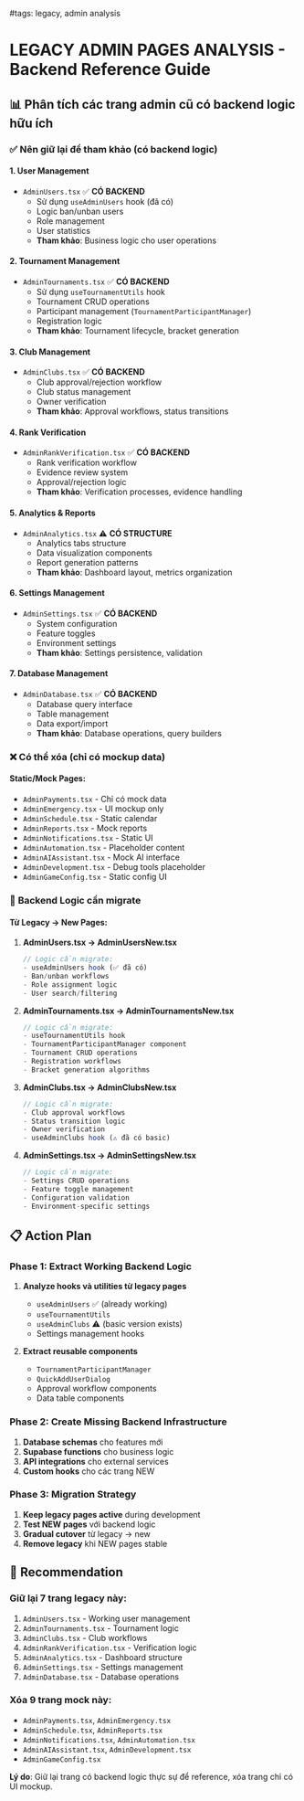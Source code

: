 #tags: legacy, admin analysis
# LEGACY ADMIN PAGES ANALYSIS - Backend Reference Guide

## 📊 Phân tích các trang admin cũ có backend logic hữu ích

### ✅ **Nên giữ lại để tham khảo (có backend logic)**

#### 1. **User Management**
- `AdminUsers.tsx` ✅ **CÓ BACKEND**
  - Sử dụng `useAdminUsers` hook (đã có)
  - Logic ban/unban users
  - Role management
  - User statistics
  - **Tham khảo**: Business logic cho user operations

#### 2. **Tournament Management**  
- `AdminTournaments.tsx` ✅ **CÓ BACKEND**
  - Sử dụng `useTournamentUtils` hook
  - Tournament CRUD operations
  - Participant management (`TournamentParticipantManager`)
  - Registration logic
  - **Tham khảo**: Tournament lifecycle, bracket generation

#### 3. **Club Management**
- `AdminClubs.tsx` ✅ **CÓ BACKEND**
  - Club approval/rejection workflow
  - Club status management
  - Owner verification
  - **Tham khảo**: Approval workflows, status transitions

#### 4. **Rank Verification**
- `AdminRankVerification.tsx` ✅ **CÓ BACKEND** 
  - Rank verification workflow
  - Evidence review system
  - Approval/rejection logic
  - **Tham khảo**: Verification processes, evidence handling

#### 5. **Analytics & Reports**
- `AdminAnalytics.tsx` ⚠️ **CÓ STRUCTURE**
  - Analytics tabs structure
  - Data visualization components
  - Report generation patterns
  - **Tham khảo**: Dashboard layout, metrics organization

#### 6. **Settings Management**
- `AdminSettings.tsx` ✅ **CÓ BACKEND**
  - System configuration
  - Feature toggles
  - Environment settings
  - **Tham khảo**: Settings persistence, validation

#### 7. **Database Management**
- `AdminDatabase.tsx` ✅ **CÓ BACKEND**
  - Database query interface
  - Table management
  - Data export/import
  - **Tham khảo**: Database operations, query builders

### ❌ **Có thể xóa (chỉ có mockup data)**

#### Static/Mock Pages:
- `AdminPayments.tsx` - Chỉ có mock data
- `AdminEmergency.tsx` - UI mockup only
- `AdminSchedule.tsx` - Static calendar
- `AdminReports.tsx` - Mock reports
- `AdminNotifications.tsx` - Static UI
- `AdminAutomation.tsx` - Placeholder content
- `AdminAIAssistant.tsx` - Mock AI interface
- `AdminDevelopment.tsx` - Debug tools placeholder
- `AdminGameConfig.tsx` - Static config UI

### 🔄 **Backend Logic cần migrate**

#### Từ Legacy → New Pages:

1. **AdminUsers.tsx → AdminUsersNew.tsx**
   ```typescript
   // Logic cần migrate:
   - useAdminUsers hook (✅ đã có)
   - Ban/unban workflows
   - Role assignment logic
   - User search/filtering
   ```

2. **AdminTournaments.tsx → AdminTournamentsNew.tsx**
   ```typescript
   // Logic cần migrate:
   - useTournamentUtils hook
   - TournamentParticipantManager component
   - Tournament CRUD operations
   - Registration workflows
   - Bracket generation algorithms
   ```

3. **AdminClubs.tsx → AdminClubsNew.tsx**
   ```typescript  
   // Logic cần migrate:
   - Club approval workflows
   - Status transition logic
   - Owner verification
   - useAdminClubs hook (⚠️ đã có basic)
   ```

4. **AdminSettings.tsx → AdminSettingsNew.tsx**
   ```typescript
   // Logic cần migrate:
   - Settings CRUD operations
   - Feature toggle management
   - Configuration validation
   - Environment-specific settings
   ```

## 📋 **Action Plan**

### Phase 1: Extract Working Backend Logic
1. **Analyze hooks và utilities từ legacy pages**
   - `useAdminUsers` ✅ (already working)
   - `useTournamentUtils` 
   - `useAdminClubs` ⚠️ (basic version exists)
   - Settings management hooks

2. **Extract reusable components**
   - `TournamentParticipantManager`
   - `QuickAddUserDialog`  
   - Approval workflow components
   - Data table components

### Phase 2: Create Missing Backend Infrastructure
1. **Database schemas** cho features mới
2. **Supabase functions** cho business logic
3. **API integrations** cho external services
4. **Custom hooks** cho các trang NEW

### Phase 3: Migration Strategy
1. **Keep legacy pages active** during development
2. **Test NEW pages** với backend logic
3. **Gradual cutover** từ legacy → new
4. **Remove legacy** khi NEW pages stable

## 🎯 **Recommendation**

### Giữ lại 7 trang legacy này:
1. `AdminUsers.tsx` - Working user management
2. `AdminTournaments.tsx` - Tournament logic
3. `AdminClubs.tsx` - Club workflows  
4. `AdminRankVerification.tsx` - Verification logic
5. `AdminAnalytics.tsx` - Dashboard structure
6. `AdminSettings.tsx` - Settings management
7. `AdminDatabase.tsx` - Database operations

### Xóa 9 trang mock này:
- `AdminPayments.tsx`, `AdminEmergency.tsx`
- `AdminSchedule.tsx`, `AdminReports.tsx`  
- `AdminNotifications.tsx`, `AdminAutomation.tsx`
- `AdminAIAssistant.tsx`, `AdminDevelopment.tsx`
- `AdminGameConfig.tsx`

**Lý do**: Giữ lại trang có backend logic thực sự để reference, xóa trang chỉ có UI mockup.
